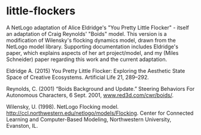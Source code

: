# little-flockers
A NetLogo adaptation of Alice Eldridge's "You Pretty Little Flocker" - itself an adaptation of Craig Reynolds' "Boids" model. This version is a modification of Wilensky's flocking dynamics model, drawn from the NetLogo model library. Supporting documentation includes Eldridge's paper, which explains aspects of her art project/model, and my (Miles Schneider) paper regarding this work and the current adaptation.


Eldridge A. (2015) You Pretty Little Flocker: Exploring the Aesthetic State Space of Creative Ecosystems. Artificial Life 21, 289–292.

Reynolds, C. (2001) “Boids Background and Update.” Steering Behaviors For Autonomous Characters, 6 Sept. 2001, www.red3d.com/cwr/boids/.

Wilensky, U. (1998). NetLogo Flocking model. http://ccl.northwestern.edu/netlogo/models/Flocking. Center for Connected Learning and Computer-Based Modeling, Northwestern University, Evanston, IL.
